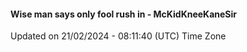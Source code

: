#### Wise man says only fool rush in - McKidKneeKaneSir
Updated on 21/02/2024 - 08:11:40 (UTC) Time Zone
